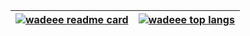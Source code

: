 | <a href="https://github-readme-stats.vercel.app/api?theme=github_dark&username=wadeee&count_private=true&show_icons=true&include_all_commits=true&hide_border=true" target="_blank"><img align="center" src="https://github-readme-stats.vercel.app/api?theme=github_dark&username=wadeee&count_private=true&show_icons=true&include_all_commits=true&hide_border=true" alt="wadeee readme card" /></a> | <a href="https://github-readme-stats.vercel.app/api/top-langs/?theme=github_dark&username=wadeee&count_private=true&show_icons=true&include_all_commits=true&hide_border=true&layout=compact" target="_blank"><img align="center" src="https://github-readme-stats.vercel.app/api/top-langs/?theme=github_dark&username=wadeee&count_private=true&show_icons=true&include_all_commits=true&hide_border=true&layout=compact" alt="wadeee top langs" /></a> |
| ------------------------------------------------------------------------------------------------------------------------------------------------------------------------------------------------------------------------------------------------------------------------------------------------------------------------------------------------------------------------------------------------------------------- | --------------------------------------------------------------------------------------------------------------------------------------------------------------------------------------------------------------------------------------------------------------------------------------------------------------------------------------------------------------------------------------------------------------------------------------------------------------------- |
